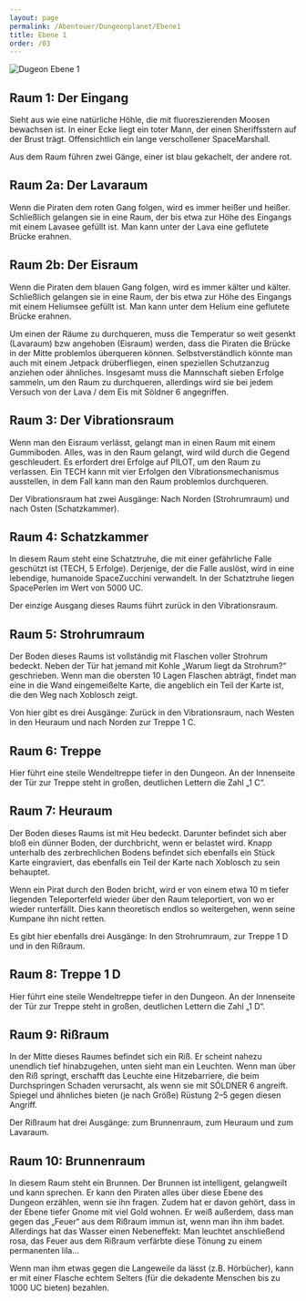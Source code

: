 ```yaml
---
layout: page
permalink: /Abenteuer/Dungeonplanet/Ebene1
title: Ebene 1
order: /03
---
```


<img alt="Dugeon Ebene 1" src="{{ site.baseurl }}/assets/images/abenteuer/dungeonplanet/ebene1-web.webp"/>

## Raum 1: Der Eingang

Sieht aus wie eine natürliche Höhle, die mit fluoreszierenden Moosen bewachsen ist. In einer Ecke liegt ein toter Mann, der einen Sheriffsstern auf der Brust trägt. Offensichtlich ein lange verschollener SpaceMarshall.

Aus dem Raum führen zwei Gänge, einer ist blau gekachelt, der andere rot.

## Raum 2a: Der Lavaraum

Wenn die Piraten dem roten Gang folgen, wird es immer heißer und heißer. Schließlich gelangen sie in eine Raum, der bis etwa zur Höhe des Eingangs mit einem Lavasee gefüllt ist. Man kann unter der Lava eine geflutete Brücke erahnen.

## Raum 2b: Der Eisraum

Wenn die Piraten dem blauen Gang folgen, wird es immer kälter und kälter. Schließlich gelangen sie in eine Raum, der bis etwa zur Höhe des Eingangs mit einem Heliumsee gefüllt ist. Man kann unter dem Helium eine geflutete Brücke erahnen.

Um einen der Räume zu durchqueren, muss die Temperatur so weit gesenkt (Lavaraum) bzw angehoben (Eisraum) werden, dass die Piraten die Brücke in der Mitte problemlos überqueren können. Selbstverständlich könnte man auch mit einem Jetpack drüberfliegen, einen speziellen Schutzanzug anziehen oder ähnliches. Insgesamt muss die Mannschaft sieben Erfolge sammeln, um den Raum zu durchqueren, allerdings wird sie bei jedem Versuch von der Lava / dem Eis mit Söldner 6 angegriffen.

## Raum 3: Der Vibrationsraum

Wenn man den Eisraum verlässt, gelangt man in einen Raum mit einem Gummiboden. Alles, was in den Raum gelangt, wird wild durch die Gegend geschleudert. Es erfordert drei Erfolge auf PILOT, um den Raum zu verlassen. Ein TECH kann mit vier Erfolgen den Vibrationsmechanismus ausstellen, in dem Fall kann man den Raum problemlos durchqueren.

Der Vibrationsraum hat zwei Ausgänge: Nach Norden (Strohrumraum) und nach Osten (Schatzkammer).

## Raum 4: Schatzkammer

In diesem Raum steht eine Schatztruhe, die mit einer gefährliche Falle geschützt ist (TECH, 5 Erfolge). Derjenige, der die Falle auslöst, wird in eine lebendige, humanoide SpaceZucchini verwandelt. In der Schatztruhe liegen SpacePerlen im Wert von 5000 UC.

Der einzige Ausgang dieses Raums führt zurück in den Vibrationsraum.

## Raum 5: Strohrumraum

Der Boden dieses Raums ist vollständig mit Flaschen voller Strohrum bedeckt. Neben der Tür hat jemand mit Kohle „Warum liegt da Strohrum?“ geschrieben. Wenn man die obersten 10 Lagen Flaschen abträgt, findet man eine in die Wand eingemeißelte Karte, die angeblich ein Teil der Karte ist, die den Weg nach Xoblosch zeigt.

Von hier gibt es drei Ausgänge: Zurück in den Vibrationsraum, nach Westen in den Heuraum und nach Norden zur Treppe 1 C.

## Raum 6: Treppe

Hier führt eine steile Wendeltreppe tiefer in den Dungeon. An der Innenseite der Tür zur Treppe steht in großen, deutlichen Lettern die Zahl „1 C“.

## Raum 7: Heuraum

Der Boden dieses Raums ist mit Heu bedeckt. Darunter befindet sich aber bloß ein dünner Boden, der durchbricht, wenn er belastet wird. Knapp unterhalb des zerbrechlichen Bodens befindet sich ebenfalls ein Stück Karte eingraviert, das ebenfalls ein Teil der Karte nach Xoblosch zu sein behauptet.

Wenn ein Pirat durch den Boden bricht, wird er von einem etwa 10 m tiefer liegenden Teleporterfeld wieder über den Raum teleportiert, von wo er wieder runterfällt. Dies kann theoretisch endlos so weitergehen, wenn seine Kumpane ihn nicht retten.

Es gibt hier ebenfalls drei Ausgänge: In den Strohrumraum, zur Treppe 1 D und in den Rißraum.

## Raum 8: Treppe 1 D

Hier führt eine steile Wendeltreppe tiefer in den Dungeon. An der Innenseite der Tür zur Treppe steht in großen, deutlichen Lettern die Zahl „1 D“.

## Raum 9: Rißraum

In der Mitte dieses Raumes befindet sich ein Riß. Er scheint nahezu unendlich tief hinabzugehen, unten sieht man ein Leuchten. Wenn man über den Riß springt, erschafft das Leuchte eine Hitzebarriere, die beim Durchspringen Schaden verursacht, als wenn sie mit SÖLDNER 6 angreift. Spiegel und ähnliches bieten (je nach Größe) Rüstung 2–5 gegen diesen Angriff.

Der Rißraum hat drei Ausgänge: zum Brunnenraum, zum Heuraum und zum Lavaraum.

## Raum 10: Brunnenraum

In diesem Raum steht ein Brunnen. Der Brunnen ist intelligent, gelangweilt und kann sprechen. Er kann den Piraten alles über diese Ebene des Dungeon erzählen, wenn sie ihn fragen. Zudem hat er davon gehört, dass in der Ebene tiefer Gnome mit viel Gold wohnen. Er weiß außerdem, dass man gegen das „Feuer“ aus dem Rißraum immun ist, wenn man ihn ihm badet. Allerdings hat das Wasser einen Nebeneffekt: Man leuchtet anschließend rosa, das Feuer aus dem Rißraum verfärbte diese Tönung zu einem permanenten lila…

Wenn man ihm etwas gegen die Langeweile da lässt (z.B. Hörbücher), kann er mit einer Flasche echtem Selters (für die dekadente Menschen bis zu 1000 UC bieten) bezahlen.
